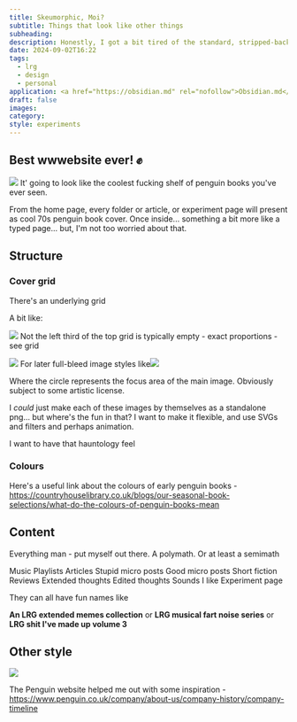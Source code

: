 ```yaml
---
title: Skeumorphic, Moi?
subtitle: Things that look like other things
subheading: 
description: Honestly, I got a bit tired of the standard, stripped-back personal blog style. Why not have fun? There's little enough fun on the web as it happens.
date: 2024-09-02T16:22
tags:
  - lrg
  - design
  - personal
application: <a href="https://obsidian.md" rel="nofollow">Obsidian.md</a>
draft: false
images: 
category: 
style: experiments
---
```


## Best wwwebsite ever! ✊
 
 ![](penguin_covers.png)
It' going to look like the coolest fucking shelf of penguin books you've ever seen. 

From the home page, every folder or article, or experiment page will present as cool 70s penguin book cover. Once inside... something a bit more like a typed page... but, I'm  not too worried about that.

## Structure

### Cover grid

There's an underlying grid


A bit like:

![](penguin_grid_example.png)
Not the left third of the top grid is typically empty - exact proportions - see grid

![](redesign_cover_grid.png)
For later full-bleed image styles like![](penguin_70s_sci-fi_covers.png)

Where the circle represents the focus area of the main image. Obviously subject to some artistic license.

I _could_ just make each of these images by themselves as a standalone png... but where's the fun in that? I want to make it flexible, and use SVGs and filters and perhaps animation.

I want to have that hauntology feel

### Colours

Here's a useful link about the colours of early penguin books - https://countryhouselibrary.co.uk/blogs/our-seasonal-book-selections/what-do-the-colours-of-penguin-books-mean



## Content

Everything man - put myself out there. A polymath. Or at least a semimath

Music
Playlists
Articles
Stupid micro posts
Good micro posts
Short fiction
Reviews
Extended thoughts
Edited thoughts
Sounds I like
Experiment page

They can all have fun names like

**An LRG extended memes collection**
or
**LRG musical fart noise series**
or
**LRG shit I've made up volume 3** 

## Other style

![](penguin_more_cover_examples.png)

The Penguin website helped me out with some inspiration - https://www.penguin.co.uk/company/about-us/company-history/company-timeline

